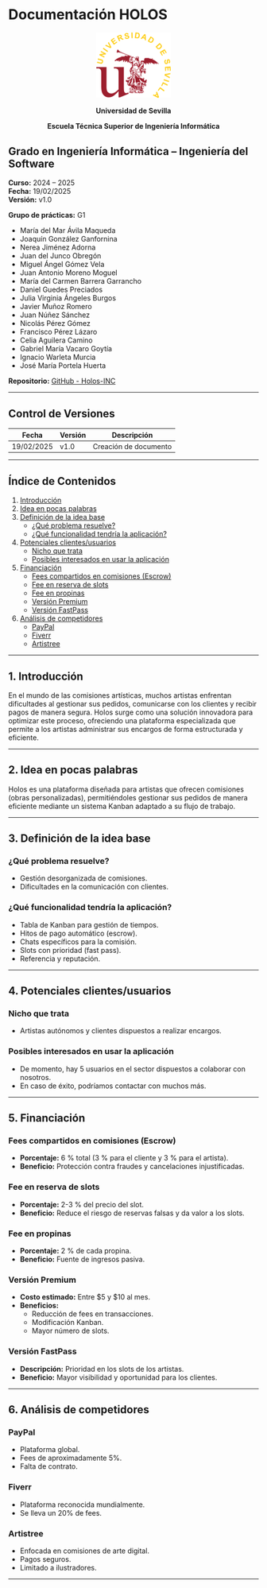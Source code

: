 # Documentación HOLOS

<p align="center">
  <img src="https://raw.githubusercontent.com/Holos-INC/Docusaurus-Holos/main/static/img/universidad-de-sevilla-logo.png" alt="Universidad de Sevilla" width="150"/>
</p>
<p align="center">
  <strong>Universidad de Sevilla</strong> 
</p>
<p align="center">
  <strong>Escuela Técnica Superior de Ingeniería Informática</strong>  
</p>

## Grado en Ingeniería Informática – Ingeniería del Software

**Curso:** 2024 – 2025  
**Fecha:** 19/02/2025  
**Versión:** v1.0  

**Grupo de prácticas:** G1  

- María del Mar Ávila Maqueda  
- Joaquín González Ganfornina  
- Nerea Jiménez Adorna  
- Juan del Junco Obregón  
- Miguel Ángel Gómez Vela  
- Juan Antonio Moreno Moguel  
- María del Carmen Barrera Garrancho  
- Daniel Guedes Preciados  
- Julia Virginia Ángeles Burgos  
- Javier Muñoz Romero  
- Juan Núñez Sánchez  
- Nicolás Pérez Gómez  
- Francisco Pérez Lázaro  
- Celia Aguilera Camino  
- Gabriel María Vacaro Goytía  
- Ignacio Warleta Murcia  
- José María Portela Huerta  

**Repositorio:** [GitHub - Holos-INC](https://github.com/Holos-INC)

---

## Control de Versiones

| Fecha       | Versión | Descripción           |
|------------|---------|-----------------------|
| 19/02/2025 | v1.0    | Creación de documento |

---

## Índice de Contenidos
1. [Introducción](#1-introducción)
2. [Idea en pocas palabras](#2-idea-en-pocas-palabras)
3. [Definición de la idea base](#3-definición-de-la-idea-base)
   - [¿Qué problema resuelve?](#qué-problema-resuelve)
   - [¿Qué funcionalidad tendría la aplicación?](#qué-funcionalidad-tendría-la-aplicación)
4. [Potenciales clientes/usuarios](#4-potenciales-clientesusuarios)
   - [Nicho que trata](#nicho-que-trata)
   - [Posibles interesados en usar la aplicación](#posibles-interesados-en-usar-la-aplicación)
5. [Financiación](#5-financiación)
   - [Fees compartidos en comisiones (Escrow)](#fees-compartidos-en-comisiones-escrow)
   - [Fee en reserva de slots](#fee-en-reserva-de-slots)
   - [Fee en propinas](#fee-en-propinas)
   - [Versión Premium](#versión-premium)
   - [Versión FastPass](#versión-fastpass)
6. [Análisis de competidores](#6-análisis-de-competidores)
   - [PayPal](#paypal)
   - [Fiverr](#fiverr)
   - [Artistree](#artistree)

---

## 1. Introducción
En el mundo de las comisiones artísticas, muchos artistas enfrentan dificultades al gestionar sus pedidos, comunicarse con los clientes y recibir pagos de manera segura. Holos surge como una solución innovadora para optimizar este proceso, ofreciendo una plataforma especializada que permite a los artistas administrar sus encargos de forma estructurada y eficiente.

---

## 2. Idea en pocas palabras
Holos es una plataforma diseñada para artistas que ofrecen comisiones (obras personalizadas), permitiéndoles gestionar sus pedidos de manera eficiente mediante un sistema Kanban adaptado a su flujo de trabajo.

---

## 3. Definición de la idea base

### ¿Qué problema resuelve?
- Gestión desorganizada de comisiones.
- Dificultades en la comunicación con clientes.

### ¿Qué funcionalidad tendría la aplicación?
- Tabla de Kanban para gestión de tiempos.
- Hitos de pago automático (escrow).
- Chats específicos para la comisión.
- Slots con prioridad (fast pass).
- Referencia y reputación.

---

## 4. Potenciales clientes/usuarios

### Nicho que trata
- Artistas autónomos y clientes dispuestos a realizar encargos.

### Posibles interesados en usar la aplicación
- De momento, hay 5 usuarios en el sector dispuestos a colaborar con nosotros.
- En caso de éxito, podríamos contactar con muchos más.

---

## 5. Financiación

### Fees compartidos en comisiones (Escrow)
- **Porcentaje:** 6 % total (3 % para el cliente y 3 % para el artista).
- **Beneficio:** Protección contra fraudes y cancelaciones injustificadas.

### Fee en reserva de slots
- **Porcentaje:** 2-3 % del precio del slot.
- **Beneficio:** Reduce el riesgo de reservas falsas y da valor a los slots.

### Fee en propinas
- **Porcentaje:** 2 % de cada propina.
- **Beneficio:** Fuente de ingresos pasiva.

### Versión Premium
- **Costo estimado:** Entre $5 y $10 al mes.
- **Beneficios:**
  - Reducción de fees en transacciones.
  - Modificación Kanban.
  - Mayor número de slots.

### Versión FastPass
- **Descripción:** Prioridad en los slots de los artistas.
- **Beneficio:** Mayor visibilidad y oportunidad para los clientes.

---

## 6. Análisis de competidores

### PayPal
- Plataforma global.
- Fees de aproximadamente 5%.
- Falta de contrato.

### Fiverr
- Plataforma reconocida mundialmente.
- Se lleva un 20% de fees.

### Artistree
- Enfocada en comisiones de arte digital.
- Pagos seguros.
- Limitado a ilustradores.

---

